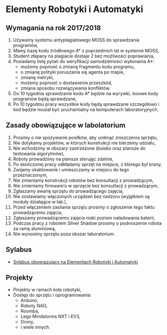 # Elementy Robotyki i Automatyki

## Wymagania na rok 2017/2018

1. Używamy systemu antyplagiatowego MOSS do sprawdzania programów, 
2. Mamy bazę kodu źródłowego A* z poprzedmich lat w systemie MOSS, 
3. Student złapany na plagiacie dostaje 2 bez możliwości poprawiania, 
4. Posiadamy listę pytań do weryfikacji samodzielności wykonania A*: 
   - możemy poprosić o zmianę fragmentu kodu programu, 
   - o zmianę polityki poruszania się agenta po mapie, 
   - zmianę metryki, 
   - możemy poprosić o dostawienie przeszkód, 
   - zmiana sposobu rozwiązywania konfliktów.
5. Do 10 tygodnia sprawdzanie kodu A* będzie na wyrywki, losowe kody programów będą sprawdzane, 
6. Po 10 tygodniu pracy wszystkie kody będą sprawdzane szczegółowo i kod będzie musiał być uruchamialny na komputerach laboratoryjnych. 

## Zasady obowiązujące w labolatorium

1. Prosimy o nie spożywanie posiłków, aby uniknąć zniszczenia sprzętu, 
2. Nie dotykamy projektów, w których konstrukcji nie bierzemy udziału, 
3. Nie wchodzimy w obszary zastrzeżone (boisko oraz plansze do testowania algorytmów), 
4. Roboty prowadzimy na plansze sterując zdalnie, 
5. Po skończonej pracy odkładamy sprzęt na miejsce, z którego był brany, 
6. Zwijamy okablowanie i umieszczamy w miejscu do tego przeznaczonym, 
7. Nie zmieniamy konstrukcji robotów bez konsultacji z prowadzącym, 
8. Nie zmieniamy firmware’u w sprzęcie bez konsultacji z prowadzącym, 
9. Zgłaszamy awarię sprzętu do prowadzącego zajęcia, 
10. Nie zostawiamy włączonych urządzeń bez nadzoru (wyjątkiem są moduły działające w lab.), 
11. Przed włączeniem zasilania sprzętu prosimy o zgłoszenie tego faktu prowadzącemu zajęcia, 
12. Zgłaszamy prowadzącemu zajęcia niski poziom naładowania baterii, 
13. Podczas pracy z robotem Silver Shadow prosimy o podnoszenie robota za ramę aluminiową, 
14. Nie wynosimy sprzętu poza obszar laboratorium.  

## Sylabus

- [Sylabus obowiązujący na Elementach Robotyki i Automatyki](https://github.com/lukzmu/university-eria/blob/master/sylabus_2017Z_2317S1-ELEROBAUT-PL.pdf)

## Projekty

- Projekty w ramach koła robotyki,
- Dostęp do sprzętu i oprogramowania:
    - Arduino, 
    - Roboty NAO,
    - Roomba,
    - Lego Mindstorms NXT i EV3,
    - Drony, 
    - i wiele innych.
    



